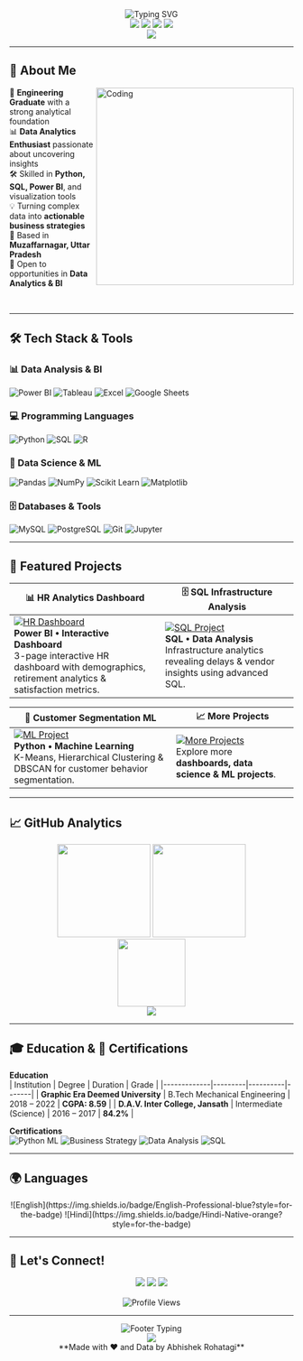 <!-- Dynamic Intro Typing Animation -->
<div align="center">
  <img src="https://readme-typing-svg.herokuapp.com?font=Fira+Code&size=35&duration=3000&pause=1000&color=00D9FF&center=true&vCenter=true&width=850&lines=Hi%2C+I'm+Abhishek+Rohatagi+%F0%9F%91%8B;Data+Analytics+Enthusiast+%F0%9F%93%8A;Turning+Data+into+Insights+%F0%9F%92%A1" alt="Typing SVG" />
</div>

<!-- Social Links -->
<div align="center">
  <a href="https://www.linkedin.com/in/abhishek-rohatagi-bb17801ab/"><img src="https://img.shields.io/badge/LinkedIn-0077B5?style=for-the-badge&logo=linkedin&logoColor=white"></a>
  <a href="mailto:abhishek251314@gmail.com"><img src="https://img.shields.io/badge/Gmail-D14836?style=for-the-badge&logo=gmail&logoColor=white"></a>
  <a href="https://abhishek-rohtagi.my.canva.site/abhishek-rohatagi-portfolio-website"><img src="https://img.shields.io/badge/Portfolio-FF5722?style=for-the-badge&logo=google-chrome&logoColor=white"></a>
  <a href="tel:+919027213870"><img src="https://img.shields.io/badge/Phone-25D366?style=for-the-badge&logo=whatsapp&logoColor=white"></a>
</div>

<div align="center">
  <img src="https://capsule-render.vercel.app/api?type=waving&color=gradient&height=100&section=header&animation=fadeIn" />
</div>

---

## 🚀 About Me  
<img align="right" alt="Coding" width="350" src="https://media.giphy.com/media/SWoSkN6DxTszqIKEqv/giphy.gif">

🎯 **Engineering Graduate** with a strong analytical foundation  
📊 **Data Analytics Enthusiast** passionate about uncovering insights  
🛠️ Skilled in **Python, SQL, Power BI**, and visualization tools  
💡 Turning complex data into **actionable business strategies**  
📍 Based in **Muzaffarnagar, Uttar Pradesh**  
🎯 Open to opportunities in **Data Analytics & BI**

<br clear="both"/>

---

## 🛠 Tech Stack & Tools  

### **📊 Data Analysis & BI**
![Power BI](https://img.shields.io/badge/Power%20BI-F2C811?style=for-the-badge&logo=powerbi&logoColor=black)
![Tableau](https://img.shields.io/badge/Tableau-E97627?style=for-the-badge&logo=tableau&logoColor=white)
![Excel](https://img.shields.io/badge/Microsoft_Excel-217346?style=for-the-badge&logo=microsoft-excel&logoColor=white)
![Google Sheets](https://img.shields.io/badge/Google%20Sheets-34A853?style=for-the-badge&logo=google-sheets&logoColor=white)

### **💻 Programming Languages**
![Python](https://img.shields.io/badge/Python-3776AB?style=for-the-badge&logo=python&logoColor=white)
![SQL](https://img.shields.io/badge/SQL-4479A1?style=for-the-badge&logo=postgresql&logoColor=white)
![R](https://img.shields.io/badge/R-276DC3?style=for-the-badge&logo=r&logoColor=white)

### **🤖 Data Science & ML**
![Pandas](https://img.shields.io/badge/Pandas-150458?style=for-the-badge&logo=pandas&logoColor=white)
![NumPy](https://img.shields.io/badge/NumPy-013243?style=for-the-badge&logo=numpy&logoColor=white)
![Scikit Learn](https://img.shields.io/badge/scikit_learn-F7931E?style=for-the-badge&logo=scikit-learn&logoColor=white)
![Matplotlib](https://img.shields.io/badge/Matplotlib-11557c?style=for-the-badge&logo=matplotlib&logoColor=white)

### **🗄 Databases & Tools**
![MySQL](https://img.shields.io/badge/MySQL-4479A1?style=for-the-badge&logo=mysql&logoColor=white)
![PostgreSQL](https://img.shields.io/badge/PostgreSQL-336791?style=for-the-badge&logo=postgresql&logoColor=white)
![Git](https://img.shields.io/badge/Git-F05032?style=for-the-badge&logo=git&logoColor=white)
![Jupyter](https://img.shields.io/badge/Jupyter-F37626?style=for-the-badge&logo=jupyter&logoColor=white)

---

## 🌟 Featured Projects  

| 📊 HR Analytics Dashboard | 🗄 SQL Infrastructure Analysis |
|---------------------------|--------------------------------|
| [![HR Dashboard](https://media.giphy.com/media/3oKIPnAiaMCws8nOsE/giphy.gif)](https://link-to-project.com) <br> **Power BI • Interactive Dashboard** <br> 3-page interactive HR dashboard with demographics, retirement analytics & satisfaction metrics. | [![SQL Project](https://media.giphy.com/media/13HgwGsXF0aiGY/giphy.gif)](https://link-to-project.com) <br> **SQL • Data Analysis** <br> Infrastructure analytics revealing delays & vendor insights using advanced SQL. |

| 🧠 Customer Segmentation ML | 📈 More Projects |
|-----------------------------|-----------------|
| [![ML Project](https://media.giphy.com/media/LaVp0AyqR5bGsC5Cbm/giphy.gif)](https://link-to-project.com) <br> **Python • Machine Learning** <br> K-Means, Hierarchical Clustering & DBSCAN for customer behavior segmentation. | [![More Projects](https://media.giphy.com/media/du3J3cXyzhj75IOgvA/giphy.gif)](https://github.com/abhishekrohatagi?tab=repositories) <br> Explore more **dashboards, data science & ML projects**. |

---

## 📈 GitHub Analytics  
<div align="center">
  <img src="https://github-readme-stats.vercel.app/api?username=abhishekrohatagi&show_icons=true&theme=tokyonight&hide_border=true&count_private=true" height="165"/>
  <img src="https://github-readme-streak-stats.herokuapp.com/?user=abhishekrohatagi&theme=tokyonight&hide_border=true" height="165"/>
  <br>
  <img src="https://github-readme-stats.vercel.app/api/top-langs/?username=abhishekrohatagi&layout=compact&theme=tokyonight&hide_border=true" height="120"/>
  <br>
  <img src="https://github-readme-activity-graph.vercel.app/graph?username=abhishekrohatagi&bg_color=1a1b27&color=628fdb&line=628fdb&point=ffffff&area=true&hide_border=true"/>
</div>

---

## 🎓 Education & 📜 Certifications  

**Education**  
| Institution | Degree | Duration | Grade |
|-------------|---------|----------|-------|
| **Graphic Era Deemed University** | B.Tech Mechanical Engineering | 2018 – 2022 | **CGPA: 8.59** |
| **D.A.V. Inter College, Jansath** | Intermediate (Science) | 2016 – 2017 | **84.2%** |

**Certifications**  
![Python ML](https://img.shields.io/badge/Python%20for%20ML%20%26%20Data%20Science-Certified-success?style=for-the-badge&logo=python)
![Business Strategy](https://img.shields.io/badge/Business%20Strategy-Certified-success?style=for-the-badge&logo=coursera)
![Data Analysis](https://img.shields.io/badge/Data%20Analysis%20with%20Python-Certified-success?style=for-the-badge&logo=coursera)
![SQL](https://img.shields.io/badge/SQL%20for%20Data%20Science-Certified-success?style=for-the-badge&logo=mysql)

---

## 🌍 Languages  
<div align="center">
  ![English](https://img.shields.io/badge/English-Professional-blue?style=for-the-badge)
  ![Hindi](https://img.shields.io/badge/Hindi-Native-orange?style=for-the-badge)
</div>

---

## 🤝 Let's Connect!  
<div align="center">
  <a href="https://www.linkedin.com/in/abhishek-rohatagi-bb17801ab/"><img src="https://img.shields.io/badge/LinkedIn-0077B5?style=for-the-badge&logo=linkedin&logoColor=white"></a>
  <a href="mailto:abhishek251314@gmail.com"><img src="https://img.shields.io/badge/Email-D14836?style=for-the-badge&logo=gmail&logoColor=white"></a>
  <a href="https://abhishek-rohtagi.my.canva.site/abhishek-rohatagi-portfolio-website"><img src="https://img.shields.io/badge/Portfolio-FF5722?style=for-the-badge&logo=google-chrome&logoColor=white"></a>
  <br><br>
  <img src="https://komarev.com/ghpvc/?username=abhishekrohatagi&style=for-the-badge&color=brightgreen" alt="Profile Views" />
</div>

---

<div align="center">
  <img src="https://readme-typing-svg.herokuapp.com?font=Fira+Code&size=20&duration=3000&pause=1000&color=00D9FF&center=true&vCenter=true&width=500&lines=Thanks+for+visiting!+%F0%9F%98%84;Let's+build+something+amazing!+%F0%9F%9A%80;Data+%2B+Insights+%3D+Impact+%F0%9F%92%A1" alt="Footer Typing" />
  <br>
  <img src="https://capsule-render.vercel.app/api?type=waving&color=gradient&height=100&section=footer&animation=fadeIn" />
  <br>
  **Made with ❤️ and Data by Abhishek Rohatagi**
</div>
